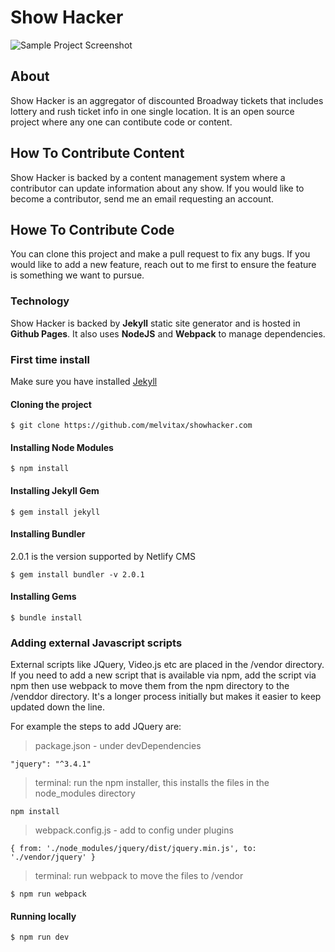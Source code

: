 # Show Hacker

![Sample Project Screenshot](https://raw.githubusercontent.com/melvitax/showhacker.com/master/_Screenshot.jpg "Sample Project Screenshot")

## About

Show Hacker is an aggregator of discounted Broadway tickets that includes lottery and rush ticket info in one single location. It is an open source project where any one can contibute code or content.


## How To Contribute Content

Show Hacker is backed by a content management system where a contributor can update information about any show. If you would like to become a contributor, send me an email requesting an account.

## Howe To Contribute Code

You can clone this project and make a pull request to fix any bugs. If you would like to add a new feature, reach out to me first to ensure the feature is something we want to pursue.

### Technology

Show Hacker is backed by **Jekyll** static site generator and is hosted in **Github Pages**. It also uses **NodeJS** and **Webpack** to manage dependencies.

### First time install
Make sure you have installed [Jekyll](https://jekyllrb.com)

#### Cloning the project

```
$ git clone https://github.com/melvitax/showhacker.com
```

#### Installing Node Modules

```
$ npm install
```

#### Installing Jekyll Gem

```
$ gem install jekyll
```

#### Installing Bundler 
2.0.1 is the version supported by Netlify CMS

```
$ gem install bundler -v 2.0.1
```

#### Installing Gems

```
$ bundle install
```

### Adding external Javascript scripts

External scripts like JQuery, Video.js etc are placed in the /vendor directory. If you need to add a new script that is available via npm, add the script via npm then use webpack to move them from the npm directory to the /venddor directory. It's a longer process initially but makes it easier to keep updated down the line.

For example the steps to add JQuery are:

> package.json - under devDependencies
 
`"jquery": "^3.4.1"`

> terminal: run the npm installer, this installs the files in the node_modules directory 

`npm install`

> webpack.config.js - add to config under plugins

`{ from: './node_modules/jquery/dist/jquery.min.js', to: './vendor/jquery' }`

> terminal: run webpack to move the files to /vendor

`$ npm run webpack`

#### Running locally
```
$ npm run dev
```

